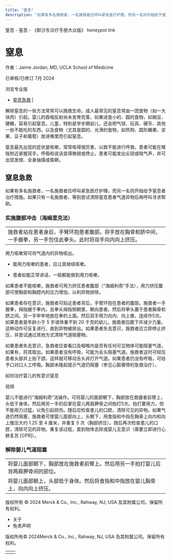 ```yaml
---
title: "窒息"
description: "如果有多名施救者，一名施救者应呼叫紧急医疗护理，而另一名则开始给予窒息者治疗措施。如果只有一名施救者，等到尝试清除窒息患者气道异物后再呼叫寻求帮助。"
---
```


﻿窒息 \- 窒息 \- 《默沙东诊疗手册大众版》 honeypot link

# 窒息

作者：Jaime Jordan, MD, UCLA School of Medicine

已审核/已修订 7月 2024

浏览专业版

- [窒息急救](#窒息急救_v829468_zh) \|

解除窒息的一些方法常常可以挽救生命。成人最常见的窒息常由一团食物（如一大块肉）引起。婴儿的吞咽反射尚未发育完善，如果进食小的、圆的食物，如豌豆、硬糖，容易引起窒息。儿童，特别是学步期幼儿，还会把气球、玩具、硬币、其他一些不能吃的东西，以及食物（尤其是圆的、光滑的食物，如热狗、圆形糖果、坚果、豆子和葡萄）放进嘴里而引起窒息。

窒息最先出现的症状是咳嗽，常常咳得很厉害，以致不能进行呼救。患者可能在喉咙附近紧握双手。呼吸和说话变得微弱或停止。患者可能发出尖锐或喘气声，并可出现发绀、全身抽搐或昏厥。

## 窒息急救

如果有多名施救者，一名施救者应呼叫紧急医疗护理，而另一名则开始给予窒息者治疗措施。如果只有一名施救者，等到尝试清除窒息患者气道异物后再呼叫寻求帮助。

### 实施腹部冲击（海姆里克法）

|     |
| --- |
| 施救者站在患者身后，手臂环抱患者腹部。将手放在胸骨和脐中间，一手握拳，另一手包住此拳头。此时将双手向内向上挤压。<br> |

用力咳嗽常可将气道内的异物咳出。

- 能用力咳嗽的患者，应让其继续咳嗽。

- 患者如能正常讲话，一般都能做到用力咳嗽。


如果患者不能咳嗽，施救者可用力挤压患者腹部（“海姆利奇”手法），用力挤压腹部可使胸部和胸腔内的压力增加，以利异物排除。

如果患者存在意识，施救者可贴近患者背后，手臂环抱在患者的腹部。施救者一手握拳，拇指握于拳内，且拳头拇指侧朝里，朝向患者。然后将拳头置于患者胸骨和脐之间。另一手牢牢地放在拳的上面。然后双手用力向内、向上推，连续作5次。如果患者是年龄小于 5 岁或体重不到 20 千克的幼儿，施救者应跪下并减少力量。这种动作可反复进行，直到异物被排出。如果患者失去意识，施救者应立即停止挤压，并尝试通过其他方式清除气道阻塞物。

如果患者失去意识，急救者应查看口及咽喉内是否有任何可见物体可能阻塞气道，如果有，将其取出。如果患者没有呼吸，可能为舌头阻塞气道。施救者这时可轻压患者头部并上抬下颌，这样就可移动舌头并打开气道。如果患者仍没有呼吸，可给予口对口人工呼吸。胸部未隆起提示气道仍阻塞（参见心脏骤停的急救治疗）。

如何治疗婴儿的有意识窒息



视频

婴儿不能进行“海姆利奇”法操作。可将婴儿的面部朝下，胸部放在救援者前臂上，头低于身体。然后用另一手的后掌在婴儿两肩胛骨之间拍打5次。拍打要用力，但不能用力过猛，以免引起损伤。随后应检查患儿的口腔，清除可见的异物。如果气道仍然阻塞，施救者可使婴儿面部向上，头朝下，用食指和中指在胸骨上向内和向上推压大约 1.25 至 4 厘米，并重复 5 次（胸部挤压）。随后再次检查患儿的口腔，清除可见的异物。重复该过程，直到物体去除或婴儿无意识（需要立即进行心肺复苏 \[CPR\]）。

### 解除婴儿气道阻塞

|     |
| --- |
| 将婴儿面部朝下，胸部放在施救者前臂上。然后用另一手拍打婴儿后背两肩胛骨间的部位。<br> |
| 将婴儿面部朝上，头部低于身体。然后将食指和中指放在婴儿胸骨上，向内向上挤压。<br> |



版权所有 © 2024
Merck & Co., Inc., Rahway, NJ, USA 及其附属公司。保留所有权利。

- 关于
- 免责声明

版权所有© 2024Merck & Co., Inc., Rahway, NJ, USA 及其附属公司。保留所有权利。

|     |     |
| --- | --- |
|  |  |
